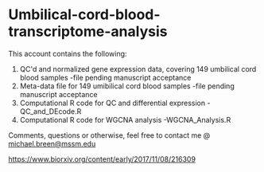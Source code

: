 # Umbilical-cord-blood-transcriptome-analysis
This account contains the following:

1. QC'd and normalized gene expression data, covering 149 umbilical cord blood samples -file pending manuscript acceptance
2. Meta-data file for 149 umibilical cord blood samples -file pending manuscript acceptance
2. Computational R code for QC and differential expression -QC_and_DEcode.R
3. Computational R code for WGCNA analysis -WGCNA_Analysis.R

Comments, questions or otherwise, feel free to contact me @ michael.breen@mssm.edu

https://www.biorxiv.org/content/early/2017/11/08/216309
